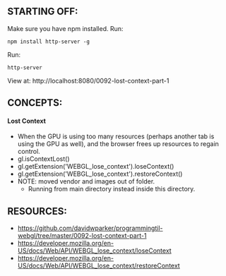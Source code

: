## STARTING OFF:

Make sure you have npm installed.
Run:
```
npm install http-server -g
```

Run:
```
http-server
```

View at: http://localhost:8080/0092-lost-context-part-1

## CONCEPTS:

#### Lost Context
* When the GPU is using too many resources (perhaps another tab is using the GPU as well), and the browser frees up resources to regain control.
* gl.isContextLost()
* gl.getExtension('WEBGL_lose_context').loseContext()
* gl.getExtension('WEBGL_lose_context').restoreContext()
* NOTE: moved vendor and images out of folder.
  * Running from main directory instead inside this directory.

## RESOURCES:

* https://github.com/davidwparker/programmingtil-webgl/tree/master/0092-lost-context-part-1
* https://developer.mozilla.org/en-US/docs/Web/API/WEBGL_lose_context/loseContext
* https://developer.mozilla.org/en-US/docs/Web/API/WEBGL_lose_context/restoreContext
